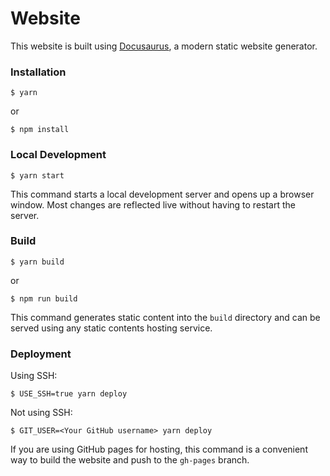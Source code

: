 # Website

This website is built using [Docusaurus](https://docusaurus.io/), a modern static website generator.

### Installation

```
$ yarn
```
or

```
$ npm install
```

### Local Development

```
$ yarn start
```


This command starts a local development server and opens up a browser window. Most changes are reflected live without having to restart the server.

### Build

```
$ yarn build
```
or
```
$ npm run build
```

This command generates static content into the `build` directory and can be served using any static contents hosting service.

### Deployment

Using SSH:

```
$ USE_SSH=true yarn deploy
```

Not using SSH:

```
$ GIT_USER=<Your GitHub username> yarn deploy
```

If you are using GitHub pages for hosting, this command is a convenient way to build the website and push to the `gh-pages` branch.
